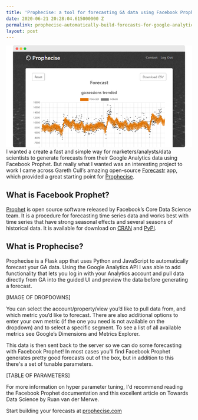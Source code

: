 ```yaml
---
title: 'Prophecise: a tool for forecasting GA data using Facebook Prophet'
date: 2020-06-21 20:28:04.615000000 Z
permalink: prophecise-automatically-build-forecasts-for-google-analytics
layout: post
---
```


![](/assets/images/screely-1592742794169.png)I wanted a create a fast and simple way for marketers/analysts/data scientists to generate forecasts from their Google Analytics data using Facebook Prophet. But really what I wanted was an interesting project to work I came across Gareth Cull’s amazing open-source [Forecastr](https://github.com/garethcull/forecastr) app, which provided a great starting point for [Prophecise](https://prophecise.com).

## What is Facebook Prophet?

[Prophet](https://facebook.github.io/prophet/) is open source software released by Facebook’s Core Data Science team. It is a procedure for forecasting time series data and works best with time series that have strong seasonal effects and several seasons of historical data. It is available for download on [CRAN](https://cran.r-project.org/package=prophet) and [PyPI](https://pypi.python.org/pypi/fbprophet/).

## What is Prophecise?

Prophecise is a Flask app that uses Python and JavaScript to automatically forecast your GA data. Using the Google Analytics API I was able to add functionality that lets you log in with your Analytics account and pull data directly from GA into the guided UI and preview the data before generating a forecast.

\[IMAGE OF DROPDOWNS\]

You can select the account/property/view you’d like to pull data from, and which metric you’d like to forecast. There are also additional options to enter your own metric (if the one you need is not available on the dropdown) and to select a specific segment. To see a list of all available metrics see Google’s Dimensions and Metrics Explorer.

This data is then sent back to the server so we can do some forecasting with Facebook Prophet! In most cases you'll find Facebook Prophet generates pretty good forecasts out of the box, but in addition to this there's a set of tunable parameters.

\[TABLE OF PARAMETERS\]

For more information on hyper parameter tuning, I'd recommend reading the Facebook Prophet documentation and this excellent article on Towards Data Science by Ruan van der Merwe.

Start building your forecasts at [prophecise.com](https://prophecise.com)